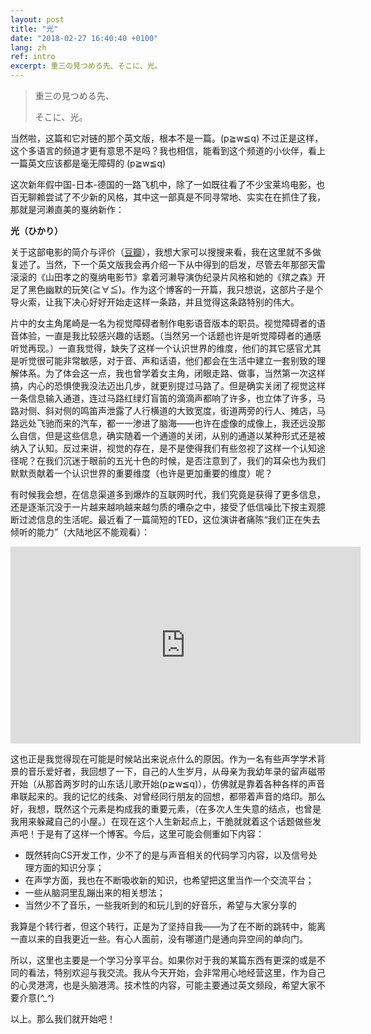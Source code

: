 ```yaml
---
layout: post
title: "光"
date: "2018-02-27 16:40:40 +0100"
lang: zh
ref: intro
excerpt: 重三の見つめる先、そこに、光。
---
```

> 重三の見つめる先、
>
> そこに、光。

当然啦，这篇和它对链的那个英文版，根本不是一篇。(p≧w≦q) 不过正是这样，这个多语言的频道才更有意思不是吗？我也相信，能看到这个频道的小伙伴，看上一篇英文应该都是毫无障碍的 (p≧w≦q)

这次新年假中国-日本-德国的一路飞机中，除了一如既往看了不少宝莱坞电影，也百无聊赖尝试了不少新的风格，其中这一部真是不同寻常地、实实在在抓住了我，那就是河濑直美的戛纳新作：

**光（ひかり）**

关于这部电影的简介与评价（[豆瓣](https://movie.douban.com/subject/26899030/)），我想大家可以搜搜来看，我在这里就不多做复述了。当然，下一个英文版我会再介绍一下从中得到的启发，尽管去年那部天雷滚滚的《山田孝之的戛纳电影节》拿着河濑导演伪纪录片风格和她的《殡之森》开足了黑色幽默的玩笑(≧∀≦)。作为这个博客的一开篇，我只想说，这部片子是个导火索，让我下决心好好开始走这样一条路，并且觉得这条路特别的伟大。

片中的女主角尾崎是一名为视觉障碍者制作电影语音版本的职员。视觉障碍者的语音体验，一直是我比较感兴趣的话题。（当然另一个话题也许是听觉障碍者的通感听觉再现。）一直我觉得，缺失了这样一个认识世界的维度，他们的其它感官尤其是听觉很可能非常敏感，对于音、声和话语，他们都会在生活中建立一套别致的理解体系。为了体会这一点，我也曾学着女主角，闭眼走路、做事，当然第一次这样搞，内心的恐惧使我没法迈出几步，就更别提过马路了。但是确实关闭了视觉这样一条信息输入通道，连过马路红绿灯盲笛的滴滴声都响了许多，也立体了许多，马路对侧、斜对侧的鸣笛声泄露了人行横道的大致宽度，街道两旁的行人、摊店，马路远处飞驰而来的汽车，都一一渗进了脑海——也许在虚像的成像上，我还远没那么自信，但是这些信息，确实随着一个通道的关闭，从别的通道以某种形式还是被纳入了认知。反过来讲，视觉的存在，是不是使得我们有些忽视了这样一个认知途径呢？在我们沉迷于眼前的五光十色的时候，是否注意到了，我们的耳朵也为我们默默贡献着一个认识世界的重要维度（也许是更加重要的维度）呢？

有时候我会想，在信息渠道多到爆炸的互联网时代，我们究竟是获得了更多信息，还是逐渐沉没于一片越来越响越来越匀质的嘈杂之中，接受了低信噪比下按主观臆断过滤信息的生活呢。最近看了一篇简短的TED，这位演讲者痛陈“我们正在失去倾听的能力”（大陆地区不能观看）：

<iframe width="560" height="315" src="https://www.youtube.com/embed/cSohjlYQI2A" frameborder="0" allow="autoplay; encrypted-media" allowfullscreen></iframe>

这也正是我觉得现在可能是时候站出来说点什么的原因。作为一名有些声学学术背景的音乐爱好者，我回想了一下，自己的人生岁月，从母亲为我幼年录的留声磁带开始（从那首两岁时的山东话儿歌开始(p≧w≦q)），仿佛就是靠着各种各样的声音串联起来的。我的记忆的线条、对曾经同行朋友的回想，都带着声音的烙印。那么好，我想，既然这个元素是构成我的重要元素，（在多次人生失意的结点，也曾是我用来躲藏自己的小屋。）在现在这个人生新起点上，干脆就就着这个话题做些发声吧！于是有了这样一个博客。今后，这里可能会侧重如下内容：

+ 既然转向CS开发工作，少不了的是与声音相关的代码学习内容，以及信号处理方面的知识分享；
+ 在声学方面，我也在不断吸收新的知识，也希望把这里当作一个交流平台；
+ 一些从脑洞里乱蹦出来的相关想法；
+ 当然少不了音乐，一些我听到的和玩儿到的好音乐，希望与大家分享的

我算是个转行者，但这个转行，正是为了坚持自我——为了在不断的跳转中，能离一直以来的自我更近一些。有心人面前，没有哪道门是通向异空间的单向门。

所以，这里也主要是一个学习分享平台。如果你对于我的某篇东西有更深的或是不同的看法，特别欢迎与我交流。我从今天开始，会非常用心地经营这里，作为自己的心灵港湾，也是头脑港湾。技术性的内容，可能主要通过英文频段，希望大家不要介意(*^_^*)

以上。那么我们就开始吧！

